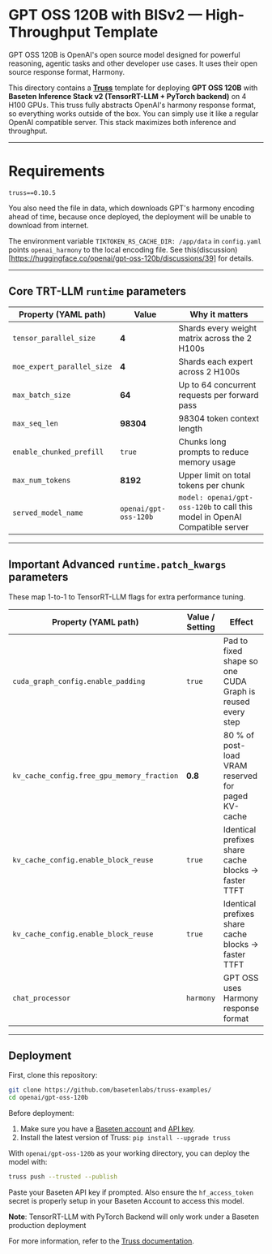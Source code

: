 # GPT OSS 120B with BISv2 — High-Throughput Template

GPT OSS 120B is OpenAI's open source model designed for powerful reasoning, agentic tasks and other developer use cases. It uses their open source response format, Harmony.

This directory contains a **[Truss](https://truss.baseten.co/)** template for deploying **GPT OSS 120B** with **Baseten Inference Stack v2 (TensorRT-LLM + PyTorch backend)** on 4 H100 GPUs. This truss fully abstracts OpenAI's harmony response format, so everything works outside of the box. You can simply use it like a regular OpenAI compatible server. This stack maximizes both inference and throughput.

---

# Requirements

`truss==0.10.5`

You also need the file in data, which downloads GPT's harmony encoding ahead of time, because once deployed, the deployment will be unable to download from internet.

The environment variable `TIKTOKEN_RS_CACHE_DIR: /app/data` in `config.yaml` points `openai_harmony` to the local encoding file. See this(discussion)[https://huggingface.co/openai/gpt-oss-120b/discussions/39] for details.

---


## Core TRT-LLM `runtime` parameters

| Property (YAML path)  | Value                | Why it matters |
| --------------------- | -------------------- | -------------- |
| `tensor_parallel_size`| **4** | Shards every weight matrix across the 2 H100s |
| `moe_expert_parallel_size` | **4** | Shards each expert across 2 H100s |
| `max_batch_size`      | **64** | Up to 64 concurrent requests per forward pass |
| `max_seq_len`         | **98304** | 98304 token context length |
| `enable_chunked_prefill` | `true` | Chunks long prompts to reduce memory usage |
| `max_num_tokens`      | **8192** | Upper limit on total tokens per chunk |
| `served_model_name`   | `openai/gpt-oss-120b` | `model: openai/gpt-oss-120b` to call this model in OpenAI Compatible server |

---

## Important Advanced **`runtime.patch_kwargs`** parameters

These map 1-to-1 to TensorRT-LLM flags for extra performance tuning.

| Property (YAML path)                    | Value / Setting | Effect |
| --------------------------------------- | --------------- | ------ |
| `cuda_graph_config.enable_padding`      | `true`          | Pad to fixed shape so one CUDA Graph is reused every step |
| `kv_cache_config.free_gpu_memory_fraction` | **0.8** | 80 % of post-load VRAM reserved for paged KV-cache |
| `kv_cache_config.enable_block_reuse`    | `true`          | Identical prefixes share cache blocks → faster TTFT |
| `kv_cache_config.enable_block_reuse`    | `true`          | Identical prefixes share cache blocks → faster TTFT |
| `chat_processor`                        | `harmony`       | GPT OSS uses Harmony response format |

---

## Deployment

First, clone this repository:

```sh
git clone https://github.com/basetenlabs/truss-examples/
cd openai/gpt-oss-120b
```

Before deployment:

1. Make sure you have a [Baseten account](https://app.baseten.co/signup) and [API key](https://app.baseten.co/settings/account/api_keys).
2. Install the latest version of Truss: `pip install --upgrade truss`

With `openai/gpt-oss-120b` as your working directory, you can deploy the model with:

```sh
truss push --trusted --publish
```

Paste your Baseten API key if prompted. Also ensure the `hf_access_token` secret is properly setup in your Baseten Account to access this model.

**Note**: TensorRT-LLM with PyTorch Backend will only work under a Baseten production deployment

For more information, refer to the [Truss documentation](https://docs.baseten.co/performance/engine-builder-overview).
